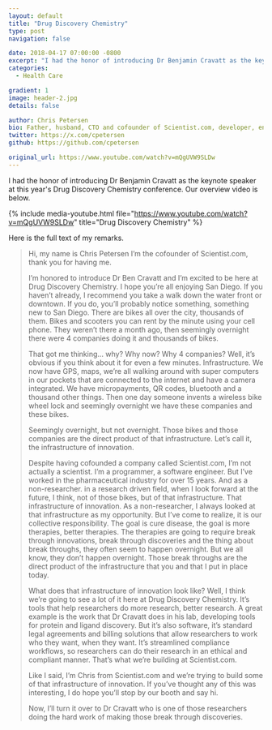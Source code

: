 ```yaml
---
layout: default
title: "Drug Discovery Chemistry"
type: post
navigation: false

date: 2018-04-17 07:00:00 -0800
excerpt: "I had the honor of introducing Dr Benjamin Cravatt as the keynote speaker at this year's Drug Discovery Chemistry conference."
categories:
  - Health Care

gradient: 1
image: header-2.jpg
details: false

author: Chris Petersen
bio: Father, husband, CTO and cofounder of Scientist.com, developer, entrepreneur and technologist.
twitter: https://x.com/cpetersen
github: https://github.com/cpetersen

original_url: https://www.youtube.com/watch?v=mQgUVW9SLDw
---
```


I had the honor of introducing Dr Benjamin Cravatt as the keynote speaker at this year's Drug Discovery Chemistry conference. Our overview video is below.

{% include media-youtube.html file="https://www.youtube.com/watch?v=mQgUVW9SLDw" title="Drug Discovery Chemistry" %}

Here is the full text of my remarks.

 >
 > Hi, my name is Chris Petersen I’m the cofounder of Scientist.com, thank you for having me.
 >
 > I’m honored to introduce Dr Ben Cravatt and I’m excited to be here at Drug Discovery Chemistry. I hope you’re all enjoying San Diego. If you haven’t already, I recommend you take a walk down the water front or downtown. If you do, you’ll probably notice something, something new to San Diego. There are bikes all over the city, thousands of them. Bikes and scooters you can rent by the minute using your cell phone. They weren’t there a month ago, then seemingly overnight there were 4 companies doing it and thousands of bikes.
 >
 > That got me thinking… why? Why now? Why 4 companies? Well, it’s obvious if you think about it for even a few minutes. Infrastructure. We now have GPS, maps, we’re all walking around with super computers in our pockets that are connected to the internet and have a camera integrated. We have micropayments, QR codes, bluetooth and a thousand other things. Then one day someone invents a wireless bike wheel lock and seemingly overnight we have these companies and these bikes.
 >
 > Seemingly overnight, but not overnight. Those bikes and those companies are the direct product of that infrastructure. Let’s call it, the infrastructure of innovation.
 >
 > Despite having cofounded a company called Scientist.com, I’m not actually a scientist. I’m a programmer, a software engineer. But I’ve worked in the pharmaceutical industry for over 15 years. And as a non-researcher. in a research driven field, when I look forward at the future, I think, not of those bikes, but of that infrastructure. That infrastructure of innovation. As a non-researcher, I always looked at that infrastructure as my opportunity. But I’ve come to realize, it is our collective responsibility. The goal is cure disease, the goal is more therapies, better therapies. The therapies are going to require break through innovations, break through discoveries and the thing about break throughs, they often seem to happen overnight. But we all know, they don’t happen overnight. Those break throughs are the direct product of the infrastructure that you and that I put in place today.
 >
 > What does that infrastructure of innovation look like? Well, I think we’re going to see a lot of it here at Drug Discovery Chemistry. It’s tools that help researchers do more research, better research. A great example is the work that Dr Cravatt does in his lab, developing tools for protein and ligand discovery. But it’s also software, it’s standard legal agreements and billing solutions that allow researchers to work who they want, when they want. It’s streamlined compliance workflows, so researchers can do their research in an ethical and compliant manner. That’s what we’re building at Scientist.com.
 >
 > Like I said, I’m Chris from Scientist.com and we’re trying to build some of that infrastructure of innovation. If you’ve thought any of this was interesting, I do hope you’ll stop by our booth and say hi.
 >
 > Now, I’ll turn it over to Dr Cravatt who is one of those researchers doing the hard work of making those break through discoveries.
 >
